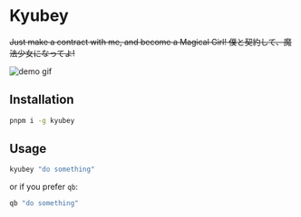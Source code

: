 # Kyubey

~~Just make a contract with me, and become a Magical Girl! 僕と契約して、魔法少女になってよ!~~

![demo gif](https://i.imgur.com/aoYQxp0.gif)

## Installation

```bash
pnpm i -g kyubey
```

## Usage

```bash
kyubey "do something"
```

or if you prefer `qb`:

```bash
qb "do something"
```
